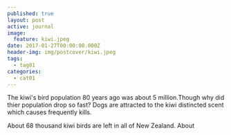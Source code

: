 ```yaml
---
published: true
layout: post
active: journal
image:
  feature: kiwi.jpeg
date: 2017-01-27T00:00:00.000Z
header-img: img/postcover/kiwi.jpeg
tags:
  - tag01
categories:
  - cat01
---
```

The kiwi's bird population 80 years ago was about 5 million.Though why did thier population drop so fast? 
Dogs are attracted to the kiwi distincted scent which causes frequently kills.

About 68 thousand kiwi birds are left in all of New Zealand. About
